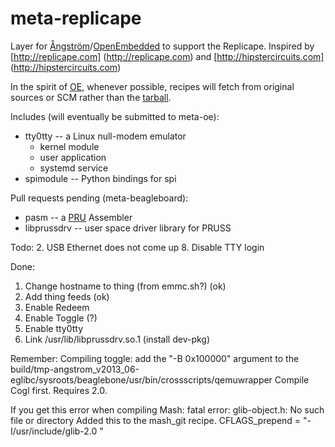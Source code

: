 meta-replicape
==============

Layer for [&Aring;ngstr&ouml;m](http://angstrom-distrubiton.org)/[OpenEmbedded](http://openembedded.org) to support the Replicape. Inspired by [http://replicape.com] (http://replicape.com) and [http://hipstercircuits.com] (http://hipstercircuits.com)

In the spirit of [OE](http://openembedded.org), whenever possible, recipes will fetch from original sources or SCM rather than the [tarball](http://distros.replicape.com/Replicape_rev_A4-13_11_11.tgz).

Includes (will eventually be submitted to meta-oe):
  * tty0tty -- a Linux null-modem emulator
    * kernel module
    * user application
    * systemd service
  * spimodule -- Python bindings for spi

Pull requests pending (meta-beagleboard):
  * pasm -- a [PRU](http://processors.wiki.ti.com/index.php/Programmable_Realtime_Unit_Subsystem) Assembler
  * libprussdrv -- user space driver library for PRUSS


Todo: 
2. USB Ethernet does not come up
8. Disable TTY login

Done: 
1. Change hostname to thing (from emmc.sh?) (ok)
3. Add thing feeds (ok) 
4. Enable Redeem
5. Enable Toggle (?) 
6. Enable tty0tty
7. Link /usr/lib/libprussdrv.so.1 (install dev-pkg)


Remember: 
Compiling toggle: add the "-B 0x100000" argument to the build/tmp-angstrom_v2013_06-eglibc/sysroots/beaglebone/usr/bin/crossscripts/qemuwrapper
Compile Cogl first. Requires 2.0. 

If you get this error when compiling Mash: 
fatal error: glib-object.h: No such file or directory
Added this to the mash_git recipe. CFLAGS_prepend = "-I/usr/include/glib-2.0 "


